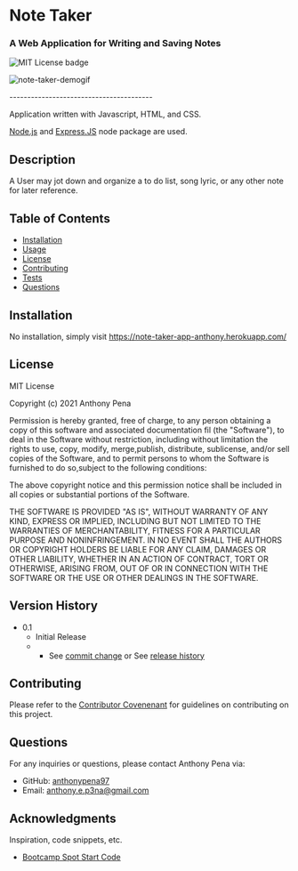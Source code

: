# Note Taker
### A Web Application for Writing and Saving Notes
![MIT License badge](https://img.shields.io/badge/license-MIT_License-green)

![note-taker-demogif](https://user-images.githubusercontent.com/79285555/132934914-6515b8f9-5334-4529-915e-d958492bfa0a.gif)

<p> ---------------------------------------- </p>

Application written with Javascript, HTML, and CSS.

[Node.js](https://nodejs.org/en/) and [Express.JS](https://expressjs.com/) node package are used.

## Description
A User may jot down and organize a to do list, song lyric, or any other note for later reference.

## Table of Contents
* [Installation](#installation)
* [Usage](#usage)
* [License](#license)
* [Contributing](#contributing)
* [Tests](#tests)
* [Questions](#questions)

## Installation
No installation, simply visit https://note-taker-app-anthony.herokuapp.com/

## License
MIT License
    
Copyright (c) 2021 Anthony Pena

Permission is hereby granted, free of charge, to any person obtaining a copy of this software and associated documentation fil (the "Software"), to deal in the Software without restriction, including without limitation the rights to use, copy, modify, merge,publish, distribute, sublicense, and/or sell copies of the Software, and to permit persons to whom the Software is furnished to do so,subject to the following conditions:
            
The above copyright notice and this permission notice shall be included in all copies or substantial portions of the Software.
            
THE SOFTWARE IS PROVIDED "AS IS", WITHOUT WARRANTY OF ANY KIND, EXPRESS OR IMPLIED, INCLUDING BUT NOT LIMITED TO THE WARRANTIES OF MERCHANTABILITY, FITNESS FOR A PARTICULAR PURPOSE AND NONINFRINGEMENT. IN NO EVENT SHALL THE AUTHORS OR COPYRIGHT HOLDERS BE LIABLE FOR ANY CLAIM, DAMAGES OR OTHER LIABILITY, WHETHER IN AN ACTION OF CONTRACT, TORT OR OTHERWISE, ARISING FROM, OUT OF OR IN CONNECTION WITH THE SOFTWARE OR THE USE OR OTHER DEALINGS IN THE SOFTWARE.

## Version History
    
* 0.1
    * Initial Release
    * * See [commit change](https://github.com/anthonypena97/note-taker/commits/main) or See [release history](https://github.com/anthonypena97/note-taker/releases)

## Contributing
Please refer to the [Contributor Covenenant](https://www.contributor-covenant.org/) for guidelines on contributing on this project.

## Questions
For any inquiries or questions, please contact Anthony Pena via:
* GitHub: [anthonypena97](https://github.com/anthonypena97)
* Email: <anthony.e.p3na@gmail.com>

## Acknowledgments

Inspiration, code snippets, etc.
* [Bootcamp Spot Start Code](https://github.com/coding-boot-camp/miniature-eureka)
